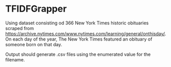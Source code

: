 # TFIDFGrapper

Using dataset consisting od 366 New York Times historic  obituaries scraped from https://archive.nytimes.com/www.nytimes.com/learning/general/onthisday/. On each day of the year, The New York Times featured an obituary of someone born on that day.

Output should generate .csv files using the enumerated value for the filename.
